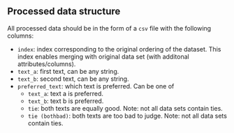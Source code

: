 ## Processed data structure

All processed data should be in the form of a `csv` file with the following columns:

- `index`: index corresponding to the original ordering of the dataset. This index enables merging with original data set (with additonal attributes/columns).
- `text_a`: first text, can be any string.
- `text_b`: second text, can be any string.
- `preferred_text`: which text is preferred. Can be one of
    - `text_a`: text a is preferred.
    - `text_b`: text b is preferred.
    - `tie`: both texts are equally good. Note: not all data sets contain ties.
    - `tie (bothbad)`: both texts are too bad to judge. Note: not all data sets contain ties.